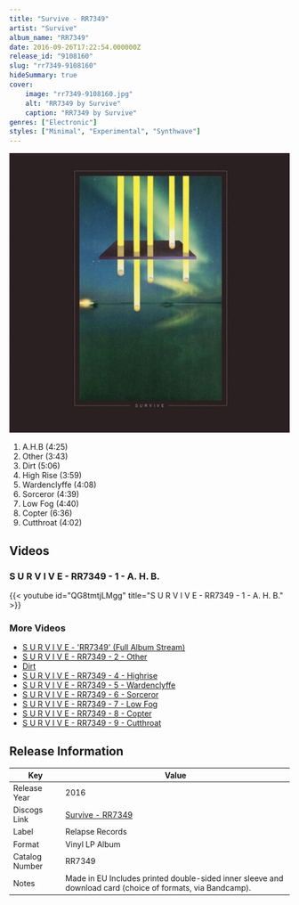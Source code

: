 ```yaml
---
title: "Survive - RR7349"
artist: "Survive"
album_name: "RR7349"
date: 2016-09-26T17:22:54.000000Z
release_id: "9108160"
slug: "rr7349-9108160"
hideSummary: true
cover:
    image: "rr7349-9108160.jpg"
    alt: "RR7349 by Survive"
    caption: "RR7349 by Survive"
genres: ["Electronic"]
styles: ["Minimal", "Experimental", "Synthwave"]
---
```


![RR7349 by Survive](rr7349-9108160.jpg)

<!-- section break -->

1. A.H.B (4:25)
2. Other (3:43)
3. Dirt (5:06)
4. High Rise (3:59)
5. Wardenclyffe (4:08)
6. Sorceror (4:39)
7. Low Fog (4:40)
8. Copter (6:36)
9. Cutthroat (4:02)

<!-- section break -->




## Videos
### S U R V I V E - RR7349 - 1 - A. H. B.
{{< youtube id="QG8tmtjLMgg" title="S U R V I V E - RR7349 - 1 - A. H. B." >}}<br>

### More Videos

- [S U R V I V E - 'RR7349' (Full Album Stream)](https://www.youtube.com/watch?v=Z30CFPklA8Q)
- [S U R V I V E - RR7349 - 2 - Other](https://www.youtube.com/watch?v=02jdlRMwYCg)
- [Dirt](https://www.youtube.com/watch?v=s75L0MQVnRY)
- [S U R V I V E - RR7349 - 4 - Highrise](https://www.youtube.com/watch?v=ceqa9nrV7sw)
- [S U R V I V E - RR7349 - 5 - Wardenclyffe](https://www.youtube.com/watch?v=_INSSWCatus)
- [S U R V I V E - RR7349 - 6 - Sorceror](https://www.youtube.com/watch?v=fniePIMXKhA)
- [S U R V I V E - RR7349 - 7 - Low Fog](https://www.youtube.com/watch?v=h9JDod2OXGk)
- [S U R V I V E - RR7349 - 8 - Copter](https://www.youtube.com/watch?v=70X6Um4jx_A)
- [S U R V I V E - RR7349 - 9 - Cutthroat](https://www.youtube.com/watch?v=-I-JQtMmZr4)


## Release Information
|  Key           | Value                                                |
| ---------------| ---------------------------------------------------- |
| Release Year   | 2016                                   |
| Discogs Link   | [Survive - RR7349](https://www.discogs.com/release/9108160-S-U-R-V-I-V-E-RR7349) |
| Label          | Relapse Records |
| Format         | Vinyl LP Album |
| Catalog Number | RR7349 |
| Notes | Made in EU  Includes printed double-sided inner sleeve and download card (choice of formats, via Bandcamp). |
